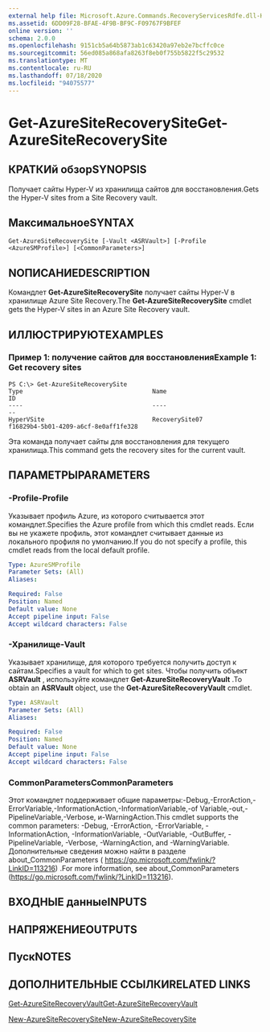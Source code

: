 ```yaml
---
external help file: Microsoft.Azure.Commands.RecoveryServicesRdfe.dll-Help.xml
ms.assetid: 6DD09F28-BFAE-4F9B-BF9C-F09767F9BFEF
online version: ''
schema: 2.0.0
ms.openlocfilehash: 9151cb5a64b5873ab1c63420a97eb2e7bcffc0ce
ms.sourcegitcommit: 56ed085a868afa8263f8eb0f755b5822f5c29532
ms.translationtype: MT
ms.contentlocale: ru-RU
ms.lasthandoff: 07/18/2020
ms.locfileid: "94075577"
---
```

# <span data-ttu-id="80109-101">Get-AzureSiteRecoverySite</span><span class="sxs-lookup"><span data-stu-id="80109-101">Get-AzureSiteRecoverySite</span></span>

## <span data-ttu-id="80109-102">КРАТКИй обзор</span><span class="sxs-lookup"><span data-stu-id="80109-102">SYNOPSIS</span></span>
<span data-ttu-id="80109-103">Получает сайты Hyper-V из хранилища сайтов для восстановления.</span><span class="sxs-lookup"><span data-stu-id="80109-103">Gets the Hyper-V sites from a Site Recovery vault.</span></span>

## <span data-ttu-id="80109-104">Максимальное</span><span class="sxs-lookup"><span data-stu-id="80109-104">SYNTAX</span></span>

```
Get-AzureSiteRecoverySite [-Vault <ASRVault>] [-Profile <AzureSMProfile>] [<CommonParameters>]
```

## <span data-ttu-id="80109-105">NОПИСАНИЕ</span><span class="sxs-lookup"><span data-stu-id="80109-105">DESCRIPTION</span></span>
<span data-ttu-id="80109-106">Командлет **Get-AzureSiteRecoverySite** получает сайты Hyper-V в хранилище Azure Site Recovery.</span><span class="sxs-lookup"><span data-stu-id="80109-106">The **Get-AzureSiteRecoverySite** cmdlet gets the Hyper-V sites in an Azure Site Recovery vault.</span></span>

## <span data-ttu-id="80109-107">ИЛЛЮСТРИРУЮТ</span><span class="sxs-lookup"><span data-stu-id="80109-107">EXAMPLES</span></span>

### <span data-ttu-id="80109-108">Пример 1: получение сайтов для восстановления</span><span class="sxs-lookup"><span data-stu-id="80109-108">Example 1: Get recovery sites</span></span>
```
PS C:\> Get-AzureSiteRecoverySite
Type                                    Name                                    ID
----                                    ----                                    --
HyperVSite                              RecoverySite07                          f16829b4-5b01-4209-a6cf-8e0aff1fe328
```

<span data-ttu-id="80109-109">Эта команда получает сайты для восстановления для текущего хранилища.</span><span class="sxs-lookup"><span data-stu-id="80109-109">This command gets the recovery sites for the current vault.</span></span>

## <span data-ttu-id="80109-110">ПАРАМЕТРЫ</span><span class="sxs-lookup"><span data-stu-id="80109-110">PARAMETERS</span></span>

### <span data-ttu-id="80109-111">-Profile</span><span class="sxs-lookup"><span data-stu-id="80109-111">-Profile</span></span>
<span data-ttu-id="80109-112">Указывает профиль Azure, из которого считывается этот командлет.</span><span class="sxs-lookup"><span data-stu-id="80109-112">Specifies the Azure profile from which this cmdlet reads.</span></span>
<span data-ttu-id="80109-113">Если вы не укажете профиль, этот командлет считывает данные из локального профиля по умолчанию.</span><span class="sxs-lookup"><span data-stu-id="80109-113">If you do not specify a profile, this cmdlet reads from the local default profile.</span></span>

```yaml
Type: AzureSMProfile
Parameter Sets: (All)
Aliases: 

Required: False
Position: Named
Default value: None
Accept pipeline input: False
Accept wildcard characters: False
```

### <span data-ttu-id="80109-114">-Хранилище</span><span class="sxs-lookup"><span data-stu-id="80109-114">-Vault</span></span>
<span data-ttu-id="80109-115">Указывает хранилище, для которого требуется получить доступ к сайтам.</span><span class="sxs-lookup"><span data-stu-id="80109-115">Specifies a vault for which to get sites.</span></span>
<span data-ttu-id="80109-116">Чтобы получить объект **ASRVault** , используйте командлет **Get-AzureSiteRecoveryVault** .</span><span class="sxs-lookup"><span data-stu-id="80109-116">To obtain an **ASRVault** object, use the **Get-AzureSiteRecoveryVault** cmdlet.</span></span>

```yaml
Type: ASRVault
Parameter Sets: (All)
Aliases: 

Required: False
Position: Named
Default value: None
Accept pipeline input: False
Accept wildcard characters: False
```

### <span data-ttu-id="80109-117">CommonParameters</span><span class="sxs-lookup"><span data-stu-id="80109-117">CommonParameters</span></span>
<span data-ttu-id="80109-118">Этот командлет поддерживает общие параметры:-Debug,-ErrorAction,-ErrorVariable,-InformationAction,-InformationVariable,-of Variable,-out,-PipelineVariable,-Verbose, и-WarningAction.</span><span class="sxs-lookup"><span data-stu-id="80109-118">This cmdlet supports the common parameters: -Debug, -ErrorAction, -ErrorVariable, -InformationAction, -InformationVariable, -OutVariable, -OutBuffer, -PipelineVariable, -Verbose, -WarningAction, and -WarningVariable.</span></span> <span data-ttu-id="80109-119">Дополнительные сведения можно найти в разделе about_CommonParameters ( https://go.microsoft.com/fwlink/?LinkID=113216) .</span><span class="sxs-lookup"><span data-stu-id="80109-119">For more information, see about_CommonParameters (https://go.microsoft.com/fwlink/?LinkID=113216).</span></span>

## <span data-ttu-id="80109-120">ВХОДНЫЕ данные</span><span class="sxs-lookup"><span data-stu-id="80109-120">INPUTS</span></span>

## <span data-ttu-id="80109-121">НАПРЯЖЕНИЕ</span><span class="sxs-lookup"><span data-stu-id="80109-121">OUTPUTS</span></span>

## <span data-ttu-id="80109-122">Пуск</span><span class="sxs-lookup"><span data-stu-id="80109-122">NOTES</span></span>

## <span data-ttu-id="80109-123">ДОПОЛНИТЕЛЬНЫЕ ССЫЛКИ</span><span class="sxs-lookup"><span data-stu-id="80109-123">RELATED LINKS</span></span>

[<span data-ttu-id="80109-124">Get-AzureSiteRecoveryVault</span><span class="sxs-lookup"><span data-stu-id="80109-124">Get-AzureSiteRecoveryVault</span></span>](./Get-AzureSiteRecoveryVault.md)

[<span data-ttu-id="80109-125">New-AzureSiteRecoverySite</span><span class="sxs-lookup"><span data-stu-id="80109-125">New-AzureSiteRecoverySite</span></span>](./New-AzureSiteRecoverySite.md)


